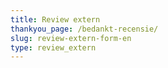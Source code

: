 ```yaml
---
title: Review extern
thankyou_page: /bedankt-recensie/
slug: review-extern-form-en
type: review_extern
---
```

